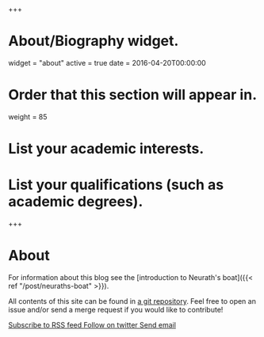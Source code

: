 +++
# About/Biography widget.
widget = "about"
active = true
date = 2016-04-20T00:00:00

# Order that this section will appear in.
weight = 85

# List your academic interests.


# List your qualifications (such as academic degrees).



+++

# About
For information about this blog see the
[introduction to Neurath's boat]({{< ref "/post/neuraths-boat" >}}).

All contents of this site can be found in
[a git repository](https://gitlab.com/vkehayas/neurathsboat.blog).
Feel free to open an issue and/or send a merge request if you would like to
contribute!

<a href="/post/index.xml">
  <span class="fas fa-rss">
    Subscribe to RSS feed
  </span>
</a>  
<a href="https://twitter.com/neurathsboat">
  <span class="fab fa-twitter">
    Follow on twitter
  </span>
</a>  
<a href="mailto:contact@neurathsboat.blog">
  <span class="fas fa-envelope-square">
    Send email
  </span>
</a>
